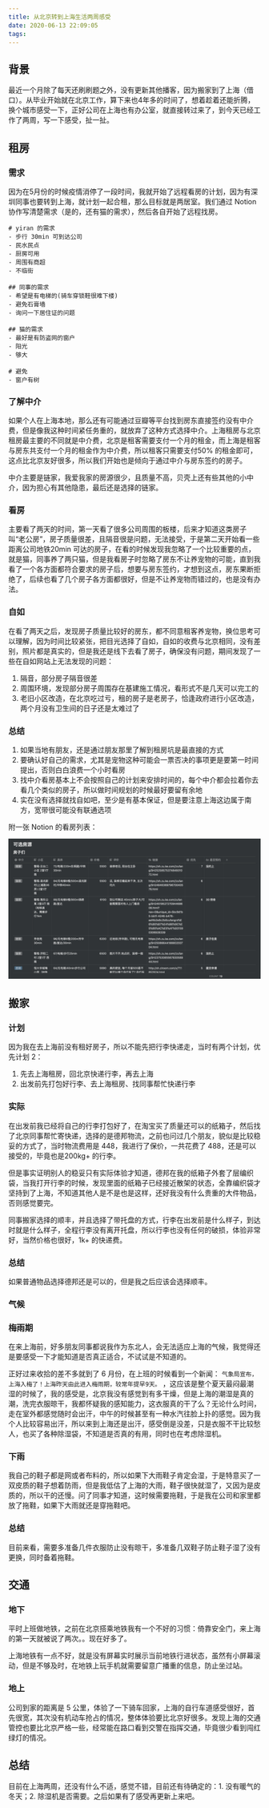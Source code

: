 ```yaml
---
title: 从北京转到上海生活两周感受
date: 2020-06-13 22:09:05
tags:
---
```



## 背景

最近一个月除了每天还刷刷题之外，没有更新其他播客，因为搬家到了上海（借口）。从毕业开始就在北京工作，算下来也4年多的时间了，想着趁着还能折腾，换个城市感受一下，正好公司在上海也有办公室，就直接转过来了，到今天已经工作了两周，写一下感受，扯一扯。


## 租房

### 需求

因为在5月份的时候疫情消停了一段时间，我就开始了远程看房的计划，因为有深圳同事也要转到上海，就计划一起合租，那么目标就是两居室。我们通过 Notion 协作写清楚需求（是的，还有猫的需求），然后各自开始了远程找房。

```
# yiran 的需求
- 步行 30min 可到达公司
- 民水民点
- 厨房可用
- 周围有商超
- 不临街

## 同事的需求
- 希望是有电梯的(骑车穿锁鞋很难下楼)
- 避免石膏墙
- 询问一下居住证的问题

## 猫的需求
- 最好是有防盗网的窗户
- 阳光
- 够大

# 避免
- 窗户有树
```

### 了解中介

如果个人在上海本地，那么还有可能通过豆瓣等平台找到房东直接签约没有中介费，但是像我这种时间紧任务重的，就放弃了这种方式选择中介。上海租房与北京租房最主要的不同就是中介费，北京是租客需要支付一个月的租金，而上海是租客与房东共支付一个月的租金作为中介费，所以租客只需要支付50% 的租金即可，这点比北京友好很多，所以我们开始也是倾向于通过中介与房东签约的房子。

中介主要是链家，我爱我家的房源很少，且质量不高，贝壳上还有些其他的小中介，因为担心有其他隐患，最后还是选择的链家。

### 看房

主要看了两天的时间，第一天看了很多公司周围的板楼，后来才知道这类房子叫“老公房”，房子质量很差，且隔音很是问题，无法接受，于是第二天开始看一些距离公司地铁20min 可达的房子，在看的时候发现我忽略了一个比较重要的点，就是猫，同事养了两只猫，但是我看房子时忽略了房东不让养宠物的可能，直到我看了一个各方面都符合要求的房子后，想要与房东签约，才想到这点，房东果断拒绝了，后续也看了几个房子各方面都很好，但是不让养宠物而错过的，也是没有办法。

### 自如

在看了两天之后，发现房子质量比较好的房东，都不同意租客养宠物，换位思考可以理解，因为时间比较紧张，把目光选择了自如，自如的收费与北京相同，没有差别，照片都是真实的，但是我还是线下去看了房子，确保没有问题，期间发现了一些在自如网站上无法发现的问题：
1. 隔音，部分房子隔音很差
2. 周围环境，发现部分房子周围存在基建施工情况，看形式不是几天可以完工的
3. 老旧小区改造，在北京吃过亏，租的房子是老房子，恰逢政府进行小区改造，两个月没有卫生间的日子还是太难过了

### 总结

1. 如果当地有朋友，还是通过朋友那里了解到租房坑是最直接的方式
2. 要确认好自己的需求，尤其是宠物这种可能会一票否决的事项更是要第一时间提出，否则白白浪费一个小时看房
3. 找中介看房基本上不会按照自己的计划来安排时间的，每个中介都会拉着你去看几个类似的房子，所以做时间规划的时候最好要留有余地
4. 实在没有选择就找自如吧，至少是有基本保证，但是要注意上海这边属于南方，宽带很可能没有联通选项

附一张 Notion 的看房列表：

![](2.png)


## 搬家

### 计划
因为我在去上海前没有租好房子，所以不能先把行李快递走，当时有两个计划，优先计划 2：
1. 先去上海租房，回北京快递行李，再去上海
2. 出发前先打包好行李、去上海租房、找同事帮忙快递行李

### 实际
在出发前我已经将自己的行李打包好了，在淘宝买了质量还可以的纸箱子，然后找了北京同事帮忙寄快递，选择的是德邦物流，之前也问过几个朋友，貌似是比较稳妥的方式了，当时物流费用是 448，我进行了保价，一共花费了 488，还是可以接受的，毕竟也是200kg+ 的行李。

但是事实证明别人的稳妥只有实际体验才知道，德邦在我的纸箱子外套了层编织袋，当我打开行李的时候，发现里面的纸箱子已经接近散架的状态，全靠编织袋才坚持到了上海，不知道其他人是不是也是这样，还好我没有什么贵重的大件物品，否则感觉要完。

同事搬家选择的顺丰，并且选择了带托盘的方式，行李在出发前是什么样子，到达时就是什么样子，全程行李没有离开托盘，所以行李也没有任何的破损，体验非常好，当然价格也很好，1k+ 的快递费。

### 总结
如果普通物品选择德邦还是可以的，但是我之后应该会选择顺丰。

### 气候

### 梅雨期
在来上海前，好多朋友同事都说我作为东北人，会无法适应上海的气候，我觉得还是要感受一下才能知道是否真正适合，不试试是不知道的。

正好过来收拾的差不多就到了 6 月份，在上班的时候看到一个新闻： `气象局宣布，上海入梅了！上海昨天由此进入梅雨期，较常年提早9天。` ，这应该是整个夏天最闷最潮湿的时候了，我的感受是，北京我没有感觉到有多干燥，但是上海的潮湿是真的潮，洗完衣服晾干，我都怀疑我的感知能力，这衣服真的干了么？无论什么时间，走在室外都感觉随时会出汗，中午的时候甚至有一种水汽往脸上扑的感觉。因为我个人比较容易出汗，所以来到上海还是出汗，感受倒是没差，只是衣服不干比较愁人，也买了各种除湿袋，不知道是否真的有用，同时也在考虑除湿机。

### 下雨

我自己的鞋子都是网或者布料的，所以如果下大雨鞋子肯定会湿，于是特意买了一双皮质的鞋子想着防雨，但是我低估了上海的大雨，鞋子很快就湿了，又因为是皮质的，所以干的还慢。问了同事才知道，这时候需要拖鞋，于是我在公司和家里都放了拖鞋，如果下大雨就还是穿拖鞋吧。

### 总结

目前来看，需要多准备几件衣服防止没有晾干，多准备几双鞋子防止鞋子湿了没有更换，同时备着拖鞋。

## 交通

### 地下

平时上班做地铁，之前在北京搭乘地铁我有一个不好的习惯：倚靠安全门，来上海的第一天就被说了两次。。现在好多了。

上海地铁有一点不好，就是没有屏幕实时展示当前地铁行进状态，虽然有小屏幕滚动，但是不够及时，在地铁上玩手机就需要留意广播重的信息，防止坐过站。

### 地上

公司到家的距离是 5 公里，体验了一下骑车回家，上海的自行车道感受很好，首先很宽，其次没有机动车抢占的情况，整体体验要比北京好很多。发现上海的交通管控也要比北京严格一些，经常能在路口看到交警在指挥交通，毕竟很少看到闯红绿灯的情况。

## 总结

目前在上海两周，还没有什么不适，感觉不错，目前还有待确定的：1. 没有暖气的冬天；2. 除湿机是否需要。之后如果有了感受再更新上来吧。